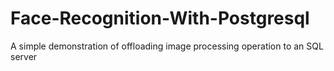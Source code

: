# Face-Recognition-With-Postgresql
A simple demonstration of offloading image processing operation to an SQL server
